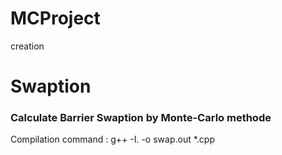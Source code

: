 # MCProject
creation

# Swaption
### Calculate Barrier Swaption by Monte-Carlo methode
Compilation command : g++ -I. -o swap.out *.cpp
